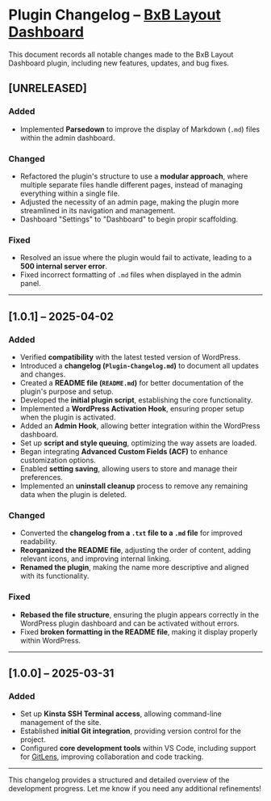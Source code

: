 # Plugin Changelog – [BxB Layout Dashboard](https://github.com/CVLTIK/BxB-Layout-Dashboard)

This document records all notable changes made to the BxB Layout Dashboard plugin, including new features, updates, and bug fixes.

## [UNRELEASED]

### Added

* Implemented **Parsedown** to improve the display of Markdown (`.md`) files within the admin dashboard.

### Changed

* Refactored the plugin's structure to use a **modular approach**, where multiple separate files handle different pages, instead of managing everything within a single file.
* Adjusted the necessity of an admin page, making the plugin more streamlined in its navigation and management.
* Dashboard "Settings" to "Dashboard" to begin propir scaffolding.

### Fixed

* Resolved an issue where the plugin would fail to activate, leading to a **500 internal server error**.
* Fixed incorrect formatting of `.md` files when displayed in the admin panel.

---

## [1.0.1] – 2025-04-02

### Added

* Verified **compatibility** with the latest tested version of WordPress.
* Introduced a **changelog (`Plugin-Changelog.md`)** to document all updates and changes.
* Created a **README file (`README.md`)** for better documentation of the plugin's purpose and setup.
* Developed the **initial plugin script**, establishing the core functionality.
* Implemented a **WordPress Activation Hook**, ensuring proper setup when the plugin is activated.
* Added an **Admin Hook**, allowing better integration within the WordPress dashboard.
* Set up **script and style queuing**, optimizing the way assets are loaded.
* Began integrating **Advanced Custom Fields (ACF)** to enhance customization options.
* Enabled **setting saving**, allowing users to store and manage their preferences.
* Implemented an **uninstall cleanup** process to remove any remaining data when the plugin is deleted.

### Changed

* Converted the **changelog from a `.txt` file to a `.md` file** for improved readability.
* **Reorganized the README file**, adjusting the order of content, adding relevant icons, and improving internal linking.
* **Renamed the plugin**, making the name more descriptive and aligned with its functionality.

### Fixed

* **Rebased the file structure**, ensuring the plugin appears correctly in the WordPress plugin dashboard and can be activated without errors.
* Fixed **broken formatting in the README file**, making it display properly within WordPress.

---

## [1.0.0] – 2025-03-31

### Added

* Set up **Kinsta SSH Terminal access**, allowing command-line management of the site.
* Established **initial Git integration**, providing version control for the project.
* Configured **core development tools** within VS Code, including support for [GitLens](https://marketplace.visualstudio.com/items?itemName=eamodio.gitlens), improving collaboration and code tracking.

---

This changelog provides a structured and detailed overview of the development progress. Let me know if you need any additional refinements!
